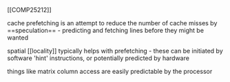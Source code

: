 [[COMP25212]]

cache prefetching is an attempt to reduce the number of cache misses by ==speculation== - predicting and fetching lines before they might be wanted

spatial [[locality]] typically helps with prefetching - these can be initiated by software 'hint' instructions, or potentially predicted by hardware

things like matrix column access are easily predictable by the processor